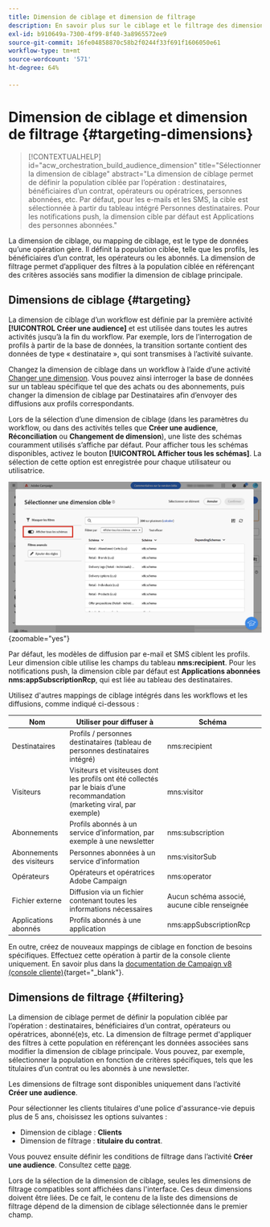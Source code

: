 ```yaml
---
title: Dimension de ciblage et dimension de filtrage
description: En savoir plus sur le ciblage et le filtrage des dimensions dans l’interface utilisateur web d’Adobe Campaign
exl-id: b910649a-7300-4f99-8f40-3a8965572ee9
source-git-commit: 16fe04858870c58b2f0244f33f691f1606050e61
workflow-type: tm+mt
source-wordcount: '571'
ht-degree: 64%

---
```


# Dimension de ciblage et dimension de filtrage {#targeting-dimensions}

>[!CONTEXTUALHELP]
>id="acw_orchestration_build_audience_dimension"
>title="Sélectionner la dimension de ciblage"
>abstract="La dimension de ciblage permet de définir la population ciblée par l’opération : destinataires, bénéficiaires d’un contrat, opérateurs ou opératrices, personnes abonnées, etc. Par défaut, pour les e-mails et les SMS, la cible est sélectionnée à partir du tableau intégré Personnes destinataires. Pour les notifications push, la dimension cible par défaut est Applications des personnes abonnées."

La dimension de ciblage, ou mapping de ciblage, est le type de données qu’une opération gère. Il définit la population ciblée, telle que les profils, les bénéficiaires d’un contrat, les opérateurs ou les abonnés. La dimension de filtrage permet d’appliquer des filtres à la population ciblée en référençant des critères associés sans modifier la dimension de ciblage principale.

## Dimensions de ciblage {#targeting}

La dimension de ciblage d’un workflow est définie par la première activité **[!UICONTROL Créer une audience]** et est utilisée dans toutes les autres activités jusqu’à la fin du workflow. Par exemple, lors de l’interrogation de profils à partir de la base de données, la transition sortante contient des données de type « destinataire », qui sont transmises à l’activité suivante.

Changez la dimension de ciblage dans un workflow à l’aide d’une activité [Changer une dimension](../workflows/activities/change-dimension.md). Vous pouvez ainsi interroger la base de données sur un tableau spécifique tel que des achats ou des abonnements, puis changer la dimension de ciblage par Destinataires afin d’envoyer des diffusions aux profils correspondants.

Lors de la sélection d’une dimension de ciblage (dans les paramètres du workflow, ou dans des activités telles que **Créer une audience**, **Réconciliation** ou **Changement de dimension**), une liste des schémas couramment utilisés s’affiche par défaut. Pour afficher tous les schémas disponibles, activez le bouton **[!UICONTROL Afficher tous les schémas]**. La sélection de cette option est enregistrée pour chaque utilisateur ou utilisatrice.

![Capture d’écran montrant l’interface de la dimension de ciblage avec le bouton « Afficher tous les schémas » activé.](assets/targeting-dimension-show-all.png){zoomable="yes"}

Par défaut, les modèles de diffusion par e-mail et SMS ciblent les profils. Leur dimension cible utilise les champs du tableau **nms:recipient**. Pour les notifications push, la dimension cible par défaut est **Applications abonnées nms:appSubscriptionRcp**, qui est liée au tableau des destinataires.

Utilisez d&#39;autres mappings de ciblage intégrés dans les workflows et les diffusions, comme indiqué ci-dessous :

| Nom | Utiliser pour diffuser à | Schéma |
|-----------------------|-------------------------------------------------------|-------------------------|
| Destinataires | Profils / personnes destinataires (tableau de personnes destinataires intégré) | nms:recipient |
| Visiteurs | Visiteurs et visiteuses dont les profils ont été collectés par le biais d’une recommandation (marketing viral, par exemple) | mns:visitor |
| Abonnements | Profils abonnés à un service d’information, par exemple à une newsletter | nms:subscription |
| Abonnements des visiteurs | Personnes abonnées à un service d’information | nms:visitorSub |
| Opérateurs | Opérateurs et opératrices Adobe Campaign | nms:operator |
| Fichier externe | Diffusion via un fichier contenant toutes les informations nécessaires | Aucun schéma associé, aucune cible renseignée |
| Applications abonnés | Profils abonnés à une application | nms:appSubscriptionRcp |

En outre, créez de nouveaux mappings de ciblage en fonction de besoins spécifiques. Effectuez cette opération à partir de la console cliente uniquement. En savoir plus dans la [documentation de Campaign v8 (console cliente)](https://experienceleague.adobe.com/docs/campaign/campaign-v8/audience/add-profiles/target-mappings.html?lang=fr#new-mapping){target="_blank"}.

## Dimensions de filtrage {#filtering}

La dimension de ciblage permet de définir la population ciblée par l’opération : destinataires, bénéficiaires d’un contrat, opérateurs ou opératrices, abonné(e)s, etc. La dimension de filtrage permet d&#39;appliquer des filtres à cette population en référençant les données associées sans modifier la dimension de ciblage principale. Vous pouvez, par exemple, sélectionner la population en fonction de critères spécifiques, tels que les titulaires d’un contrat ou les abonnés à une newsletter.

Les dimensions de filtrage sont disponibles uniquement dans l’activité **Créer une audience**.

Pour sélectionner les clients titulaires d&#39;une police d&#39;assurance-vie depuis plus de 5 ans, choisissez les options suivantes :

* Dimension de ciblage : **Clients**
* Dimension de filtrage : **titulaire du contrat**.

Vous pouvez ensuite définir les conditions de filtrage dans l’activité **Créer une audience**. Consultez cette [page](../workflows/activities/build-audience.md).

Lors de la sélection de la dimension de ciblage, seules les dimensions de filtrage compatibles sont affichées dans l&#39;interface. Ces deux dimensions doivent être liées. De ce fait, le contenu de la liste des dimensions de filtrage dépend de la dimension de ciblage sélectionnée dans le premier champ.

